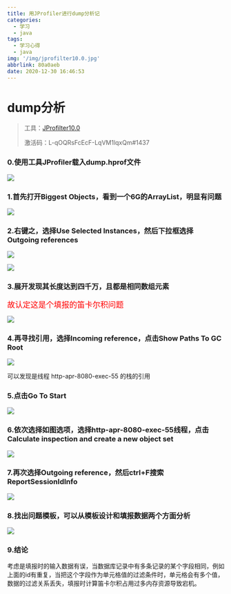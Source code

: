 ```yaml
---
title: 用JProfiler进行dump分析记
categories:
  - 学习
  - java
tags:
  - 学习心得
  - java
img: '/img/jprofilter10.0.jpg'
abbrlink: 80a0aeb
date: 2020-12-30 16:46:53
---
```


# dump分析

> 工具：[JProfilter10.0](https://gaattc.lanzous.com/iWNckjv8fgj)
>
> 激活码：L-qOQRsFcEcF-LqVM1lqxQm#1437

### 0.使用工具JProfiler载入dump.hprof文件

![](/img/image-20201230142646333.png)

### 1.首先打开Biggest Objects，看到一个6G的ArrayList，明显有问题

![](/img/image-20201230142012452.png)

### 2.右键之，选择Use Selected Instances，然后下拉框选择Outgoing references

![](/img/image-20201230142356820.png)



![](/img/image-20201230142432445.png)

### 3.展开发现其长度达到四千万，且都是相同数组元素

<font color="red" size="4">故认定这是个填报的笛卡尔积问题</font>

![](/img/image-20201230143230570.png)

### 4.再寻找引用，选择Incoming reference，点击Show Paths To GC Root

![](/img/image-20201230143843921.png)

可以发现是线程 http-apr-8080-exec-55 的栈的引用

### 5.点击Go To Start

![](/img/image-20201230144424412.png)

### 6.依次选择如图选项，选择http-apr-8080-exec-55线程，点击Calculate inspection and create a new object set

![](/img/image-20201230144907513.png)

### 7.再次选择Outgoing reference，然后ctrl+F搜索ReportSessionIdInfo

![](/img/image-20201230145258394.png)

### 8.找出问题模板，可以从模板设计和填报数据两个方面分析

![](/img/image-20201230145450925.png)

### 9.结论

考虑是填报时的输入数据有误，当数据库记录中有多条记录的某个字段相同，例如上面的id有重复，当把这个字段作为单元格值的过滤条件时，单元格会有多个值，数据的过滤关系丢失，填报时计算笛卡尔积占用过多内存资源导致宕机。